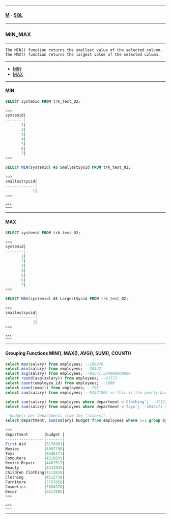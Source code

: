 
---

#### [M](https://github.com/ttltrk/TTT/blob/master/menu.md) - [SQL](https://github.com/ttltrk/TTT/blob/master/SQL/SQL.md)

---

### MIN_MAX

---

```
The MIN() function returns the smallest value of the selected column.
The MAX() function returns the largest value of the selected column.
```

---

* [MIN](#MIN)
* [MAX](#MAX)

---

#### MIN

```sql
SELECT systemid FROM trk_test_02;

>>>
systemid|
--------|
       1|
       2|
       3|
       4|
       5|
       6|
       7|
>>>

SELECT MIN(systemid) AS SmallestSysid FROM trk_test_02;

>>>
smallestsysid|
-------------|
            1|
>>>
```

[^^^](#MIN_MAX)

---

#### MAX

```sql
SELECT systemid FROM trk_test_02;

>>>
systemid|
--------|
       1|
       2|
       3|
       4|
       5|
       6|
       7|
>>>

SELECT MAX(systemid) AS LargestSysid FROM trk_test_02;

>>>
smallestsysid|
-------------|
            7|
>>>
```

[^^^](#MIN_MAX)

---

#### Grouping Functions MIN(), MAX(), AVG(), SUM(), COUNT()

```sql
select max(salary) from employees; --166976
select min(salary) from employees; --20542
select avg(salary) from employees; --91571.594000000000
select round(avg(salary)) from employees; --91572
select count(employee_id) from employees; --1000
select count(email) from employees; --796
select sum(salary) from employees; --91571594 >> this is the yearly budget :)
```

```sql
select sum(salary) from employees where department ='Clothing'; --4112739 >> total budget for Clothing
select sum(salary) from employees where department ='Toys'; --4846171 >> total budget for Toys
```

```sql
--budgets per departments from the "richest"
select department, sum(salary) budget from employees where 1=1 group by department order by budget desc;

>>>
department       |budget |
-----------------|-------|
First Aid        |5170963|
Movies           |4997798|
Toys             |4846171|
Computers        |4515035|
Device Repair    |4461517|
Beauty           |4341935|
Children Clothing|4113019|
Clothing         |4112739|
Furniture        |3757056|
Cosmetics        |3684978|
Decor            |3617882|
>>>
```

[^^^](#MIN_MAX)

---
